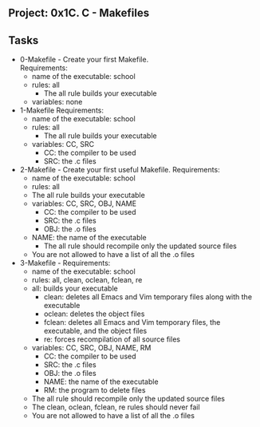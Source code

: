 ## Project: 0x1C. C - Makefiles

## Tasks
- 0-Makefile - Create your first Makefile.  
Requirements:
	- name of the executable: school  
	- rules: all  
		- The all rule builds your executable
	- variables: none
- 1-Makefile 
Requirements:  
	- name of the executable: school
	- rules: all
		- The all rule builds your executable
	- variables: CC, SRC
		- CC: the compiler to be used
		- SRC: the .c files
- 2-Makefile - Create your first useful Makefile.
Requirements:  
	- name of the executable: school
	- rules: all
	- The all rule builds your executable
	- variables: CC, SRC, OBJ, NAME
		- CC: the compiler to be used
		- SRC: the .c files
		- OBJ: the .o files
	- NAME: the name of the executable
		- The all rule should recompile only the updated source files
	- You are not allowed to have a list of all the .o files
- 3-Makefile - Requirements:  
	- name of the executable: school
	- rules: all, clean, oclean, fclean, re
	- all: builds your executable
		- clean: deletes all Emacs and Vim temporary files along with the executable
		- oclean: deletes the object files
		- fclean: deletes all Emacs and Vim temporary files, the executable, and the object files
		- re: forces recompilation of all source files
	- variables: CC, SRC, OBJ, NAME, RM
		- CC: the compiler to be used
		- SRC: the .c files
		- OBJ: the .o files
		- NAME: the name of the executable
		- RM: the program to delete files
	- The all rule should recompile only the updated source files
	- The clean, oclean, fclean, re rules should never fail
	- You are not allowed to have a list of all the .o files
